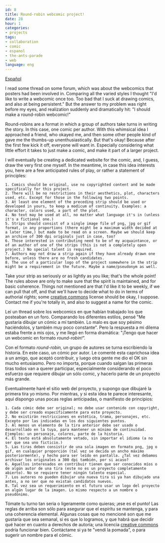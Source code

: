 ```yaml
---
id: 8
title: Round-robin webcomic project!
date: 28
hour: 1
categories:
- projects
tags:
- collaboration
- comic
- espanol
- the-ants-parade
- web
language: eng
---
```


[Español](http://blog.agj.cl/?p=8#more-8)

I read some thread on some forum, which was about the webcomics that posters had been involved in. Comparing all the varied styles I thought "I'd like to write a webcomic once too. Too bad that I suck at drawing comics, and also at being persistent." But the answer to my problem was right before my eyes, and realization suddenly and dramatically hit: "I should make a round-robin webcomic!"

Round-robins are a format in which a group of authors take turns in writing the story. In this case, one comic per author. With this whimsical idea I approached a friend, who okayed me, and then some other people kind of gave me the thumbs-up unenthusiastically. But that's okay! Because after the first few kick it off, everyone will want in. Especially considering what little effort it takes to just make a comic, and make it part of a larger project.

I will eventually be creating a dedicated website for the comic, and, I guess, draw the very first one myself. In the meantime, in case this idea interests you, here are a few anticipated rules of play, or rather a statement of principles:

	1. Comics should be original, use no copyrighted content and be made specifically for this project.
	2. There will be no restrictions in their aesthetics, plot, characters used, etc. Except for those in the following two points.
	3. At least one element of the preceding strip should be used or developed in yours, to keep a modicum of continuity. Examples: a character, colors used, a part of the plot.
	4. No text may be used at all, no matter what language it's in (unless it's a fictional one.)
	5. Strips should consist of a single image file of png, jpg or gif format, in any proportions (there might be a maximum width decided at a later time,) but made to be read on a screen. Maybe we should keep an archive of 300 dpi originals just in case, too?
	6. Those interested in contributing need to be of my acquaintance, or of an author of one of the strips (this is not a completely open project.) No special talent is required.
	7. Authors may not draw a strip again if they have already drawn one before, unless there are no fresh candidates.
	8. The use of a particular logo of the project somewhere in the strip might be a requirement in the future. Maybe a name/pseudonym as well.

Take your strip as seriously or as lightly as you like; that's the whole point! The rules above are only to make sure that the spirit is maintained, and for basic coherence. Things not mentioned are that I'd like it to be weekly, if we can pull that off, and that we'll have to decide what to do in terms of authorial rights; some [creative commons](http://creativecommons.org/) license should be okay, I suppose. Contact me if you're totally in, and also to suggest a name for the comic.

<!-- more -->

<language-break />

Leí un thread sobre los webcomics en que habían trabajado los que posteaban en un foro. Comparando los diferentes estilos, pensé "Me gustaría dibujar un cómic a mí también. Lo malo es que soy pésimo haciéndolos, y también muy poco constante". Pero la respuesta a mi dilema estaba frente a mis ojos, y me llegó en forma dramática: "¡Tengo que hacer un webcomic en formato _round-robin!"._

Con el formato _round-robin,_ un grupo de autores se turna escribiendo la historia. En este caso, un cómic por autor. Le comenté esta caprichosa idea a un amigo, que aceptó contribuir, y luego otra gente me dio el OK sin mucho entusiasmo. Pero no importa, porque cuando salgan las primeras tiras todos van a querer participar, especialmente considerando el poco esfuerzo que requiere dibujar un sólo comic, y hacerlo parte de un proyecto más grande.

Eventualmente haré el sitio web del proyecto, y supongo que dibujaré la primera tira yo mismo. Por mientras, y si esta idea te parece interesante, aquí dispongo unas pocas reglas anticipadas, o manifiesto de principios:

	1. Cada cómic debe ser original; no debe usar contenido con copyright, y debe ser creado específicamente para este proyecto.
	2. No existirán restricciones en estética, trama, personajes, etc. Excepto por las indicadas en los dos siguientes puntos.
	3. Al menos un elemento de la tira anterior debe ser usado o desarrollado en la tuya, para mantener un mínimo de continuidad. Ejemplos: un personaje, colores, parte de la historia.
	4. El texto está absolutamente vetado, sin importar el idioma (a no ser que sea uno ficticio.)
	5. Las tiras deben consistir de una sola imagen en formato png, jpg o gif, en cualquier proporción (tal vez se decida un ancho máximo posteriormente), y hecho para ser leído en pantalla. ¿Tal vez debamos archivar los originales a 300 dpi también, por si acaso?
	6. Aquellos interesados en contribuir tienen que ser conocidos míos o de algún autor de una tira (este no es un proyecto completamente abierto). No se requiere tener ningún talento especial.
	7. Los autores no pueden dibujar una nueva tira si ya han dibujado una antes, a no ser que no existan candidatos nuevos.
	8. Tal vez sea un requerimiento en el futuro usar un logo del proyecto en algún lugar de la imagen. Lo mismo respecto a un nombre o pseudónimo.

Tómate tu turno tan seria o ligeramente como quieras; ¡ese es el punto! Las reglas de arriba son sólo para asegurar que el espíritu se mantenga, y para una coherencia elemental. Algunas cosas que no mencioné son que me gustaría que sea semanal, si es que lo logramos, y que habrá que decidir qué hacer en cuanto a derechos de autoría; una licencia [creative commons](http://creativecommons.org/) podría funcionar bien. Contáctame si ya te "vendí la pomada", o para sugerir un nombre para el cómic.
